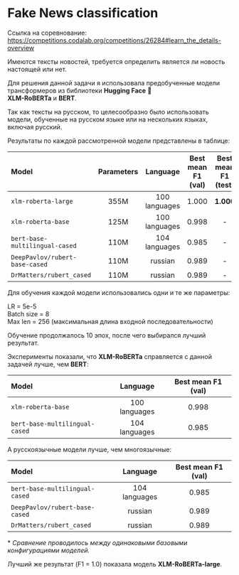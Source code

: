# Fake News classification

Ссылка на соревнование: https://competitions.codalab.org/competitions/26284#learn_the_details-overview

Имеются тексты новостей, требуется определить является ли новость настоящей или нет.

Для решения данной задачи я использовала предобученные модели трансформеров из библиотеки **Hugging Face** 🤗 \
**XLM-RoBERTa** и **BERT**.

Так как тексты на русском, то целесообразно было использовать модели, обученные на русском языке или на нескольких языках, включая русский.

Результаты по каждой рассмотренной модели представлены в таблице:

| Model | Parameters | Language | Best mean F1 (val) | Best mean F1 (test) | 
|:-------|:-------:|:-------:|:-------:|:----------:|
| `xlm-roberta-large`      | 355M | 100 languages | 1.000 | **1.000** |
| `xlm-roberta-base`      | 125M | 100 languages | 0.998 | - |
| `bert-base-multilingual-cased`      | 110M | 104 languages | 0.985 | - |
| `DeepPavlov/rubert-base-cased`      | 110M | russian | 0.989 | - |
| `DrMatters/rubert_cased`      | 110M | russian | 0.989 | - |

Для обучения каждой модели использовались одни и те же параметры:

LR = 5e-5 \
Batch size = 8 \
Max len = 256 (максимальная длина входной последовательности)

Обучение продолжалось 10 эпох, после чего выбирался лучший результат.

Эксперименты показали, что **XLM-RoBERTa** справляется с данной задачей лучше, чем **BERT**:

| Model | Language | Best mean F1 (val) | 
|:-------|:-------:|:-------:|
| `xlm-roberta-base`      | 100 languages | 0.998 |
| `bert-base-multilingual-cased`      | 104 languages | 0.985 |

А русскоязычные модели лучше, чем многоязычные:

| Model | Language | Best mean F1 (val) | 
|:-------|:-------:|:-------:|
| `bert-base-multilingual-cased`      | 104 languages | 0.985 |
| `DeepPavlov/rubert-base-cased`      | russian | 0.989 |
| `DrMatters/rubert_cased`      | russian | 0.989 |

\* *Сравнение проводилось между одинаковыми базовыми конфигурациями моделей.*

Лучший же результат (F1 = 1.0) показала модель **XLM-RoBERTa-large**.
